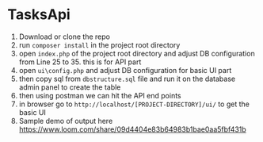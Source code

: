 # TasksApi
1. Download or clone the repo
2. run `composer install` in the project root directory
3. open `index.php` of the project root directory and adjust DB configuration from Line 25 to 35. this is for API part
4. open `ui\config.php` and adjust DB configuration for basic UI part
5. then copy sql from `dbstructure.sql` file and run it on the database admin panel to create the table
6. then using postman we can hit the API end points
7. in browser go to `http://localhost/[PROJECT-DIRECTORY]/ui/` to get the basic UI
8. Sample demo of output here https://www.loom.com/share/09d4404e83b64983b1bae0aa5fbf431b
